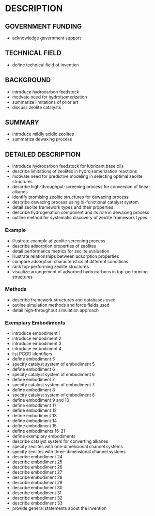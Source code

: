 # DESCRIPTION

## GOVERNMENT FUNDING

- acknowledge government support

## TECHNICAL FIELD

- define technical field of invention

## BACKGROUND

- introduce hydrocarbon feedstock
- motivate need for hydroisomerization
- summarize limitations of prior art
- discuss zeolite catalysts

## SUMMARY

- introduce mildly acidic zeolites
- summarize dewaxing process

## DETAILED DESCRIPTION

- introduce hydrocarbon feedstock for lubricant base oils
- describe limitations of zeolites in hydroisomerization reactions
- motivate need for predictive modeling in selecting optimal zeolite structures
- describe high-throughput-screening process for conversion of linear alkanes
- identify promising zeolite structures for dewaxing process
- describe dewaxing process using bi-functional catalyst system
- detail zeolite framework types and their properties
- describe hydrogenation component and its role in dewaxing process
- outline method for systematic discovery of zeolite framework types

### Example

- illustrate example of zeolite screening process
- describe adsorption properties of zeolites
- detail performance metrics for zeolite evaluation
- illustrate relationships between adsorption properties
- compare adsorption characteristics at different conditions
- rank top-performing zeolite structures
- visualize arrangement of adsorbed hydrocarbons in top-performing structures

### Methods

- describe framework structures and databases used
- outline simulation methods and force fields used
- detail high-throughput simulation approach

### Exemplary Embodiments

- introduce embodiment 1
- introduce embodiment 2
- introduce embodiment 3
- introduce embodiment 4
- list PCOD identifiers
- define embodiment 5
- specify catalyst system of embodiment 5
- define embodiment 6
- specify catalyst system of embodiment 6
- define embodiment 7
- specify catalyst system of embodiment 7
- define embodiment 8
- specify catalyst system of embodiment 8
- define embodiment 9 and 10
- define embodiment 11
- define embodiment 12
- define embodiment 13
- define embodiment 14
- define embodiment 15
- define embodiments 16-21
- define exemplary embodiments
- describe catalyst system for converting alkanes
- specify zeolites with one-dimensional channel systems
- specify zeolites with three-dimensional channel systems
- describe embodiment 24
- describe embodiment 25
- describe embodiment 26
- describe embodiment 27
- describe embodiment 28
- describe embodiment 29
- describe embodiment 30
- describe embodiment 31
- describe embodiment 32
- describe embodiment 33
- provide general statements about the invention

